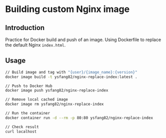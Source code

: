 # Building custom Nginx image

## Introduction

Practice for Docker build and push of an image.
Using Dockerfile to replace the default Nginx `index.html`.

## Usage

```bash
// Build image and tag with "{user}/{image_name}:{version}"
docker image build -t ysfang82/nginx-replace-index:latest .

// Push to Docker Hub
docker image push ysfang82/nginx-replace-index

// Remove local cached image
docker image rm ysfang82/nginx-replace-index

// Run the container
docker container run -d --rm -p 80:80 ysfang82/nginx-replace-index

// Check result
curl localhost
```
